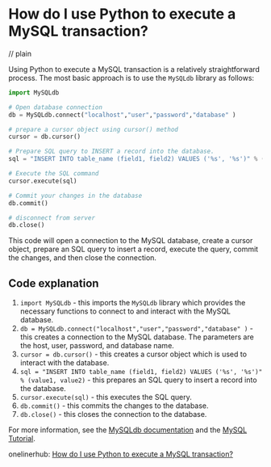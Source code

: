 # How do I use Python to execute a MySQL transaction?
// plain

Using Python to execute a MySQL transaction is a relatively straightforward process. The most basic approach is to use the `MySQLdb` library as follows:

```python
import MySQLdb

# Open database connection
db = MySQLdb.connect("localhost","user","password","database" )

# prepare a cursor object using cursor() method
cursor = db.cursor()

# Prepare SQL query to INSERT a record into the database.
sql = "INSERT INTO table_name (field1, field2) VALUES ('%s', '%s')" % (value1, value2)

# Execute the SQL command
cursor.execute(sql)

# Commit your changes in the database
db.commit()

# disconnect from server
db.close()
```

This code will open a connection to the MySQL database, create a cursor object, prepare an SQL query to insert a record, execute the query, commit the changes, and then close the connection.

## Code explanation


1. `import MySQLdb` - this imports the `MySQLdb` library which provides the necessary functions to connect to and interact with the MySQL database.
2. `db = MySQLdb.connect("localhost","user","password","database" )` - this creates a connection to the MySQL database. The parameters are the host, user, password, and database name.
3. `cursor = db.cursor()` - this creates a cursor object which is used to interact with the database.
4. `sql = "INSERT INTO table_name (field1, field2) VALUES ('%s', '%s')" % (value1, value2)` - this prepares an SQL query to insert a record into the database.
5. `cursor.execute(sql)` - this executes the SQL query.
6. `db.commit()` - this commits the changes to the database.
7. `db.close()` - this closes the connection to the database.

For more information, see the [MySQLdb documentation](https://mysqlclient.readthedocs.io/user_guide.html) and the [MySQL Tutorial](https://www.mysqltutorial.org/).

onelinerhub: [How do I use Python to execute a MySQL transaction?](https://onelinerhub.com/python-mysql/how-do-i-use-python-to-execute-a-mysql-transaction)